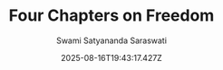 ---
title: "Four Chapters on Freedom"
date: "2025-08-16T19:43:17.427Z"
author: "Swami Satyananda Saraswati"
read_year: "NO"
recommendation: '3'
url: /bookshelf/four-chapters-on-freedom
---